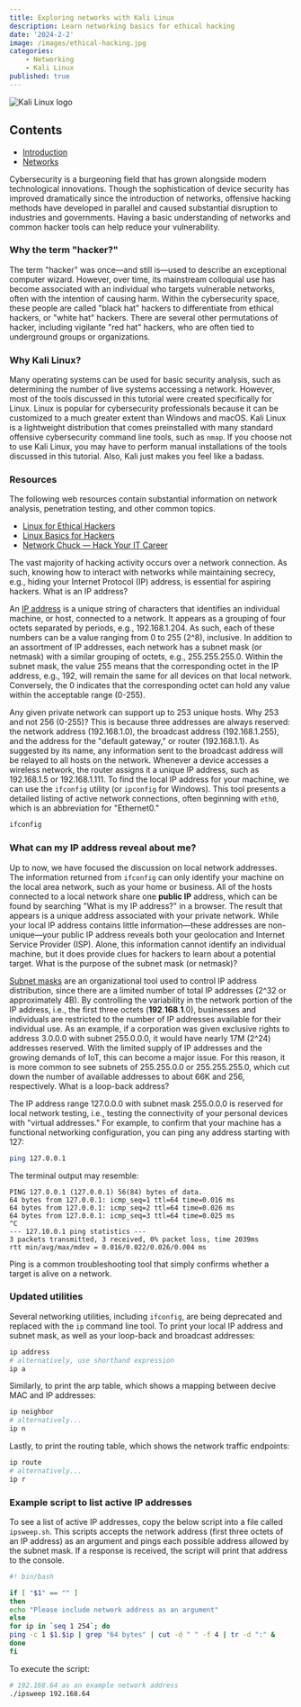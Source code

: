 ```yaml
---
title: Exploring networks with Kali Linux
description: Learn networking basics for ethical hacking
date: '2024-2-2'
image: /images/ethical-hacking.jpg
categories:
    - Networking
    - Kali Linux
published: true
---
```


<script>
    import Heading from "../components/heading.svelte"
    import Tag from "../components/tag.svelte"
    import Iconlist from "../components/iconlist.svelte"
</script>

![Kali Linux logo](/images/kali-logo.png)

## Contents

-   [Introduction](#introduction)
-   [Networks](#networks)

<Heading str="Introduction" />

<Tag tagtype='warning' msg='The following information is for educational purposes only. It is intended to review general concepts in networking. The author is not a qualified instructor and assumes no responsibility for improper use of the material. Never access another network without express permission from its administrator.' />

Cybersecurity is a burgeoning field that has grown alongside modern technological innovations. Though the sophistication of device security has improved dramatically since the introduction of networks, offensive hacking methods have developed in parallel and caused substantial disruption to industries and governments. Having a basic understanding of networks and common hacker tools can help reduce your vulnerability.

### Why the term "hacker?"

The term "hacker" was once—and still is—used to describe an exceptional computer wizard. However, over time, its mainstream colloquial use has become associated with an individual who targets vulnerable networks, often with the intention of causing harm. Within the cybersecurity space, these people are called "black hat" hackers to differentiate from ethical hackers, or "white hat" hackers. There are several other permutations of hacker, including vigilante "red hat" hackers, who are often tied to underground groups or organizations.

### Why Kali Linux?

Many operating systems can be used for basic security analysis, such as determining the number of live systems accessing a network. However, most of the tools discussed in this tutorial were created specifically for Linux. Linux is popular for cybersecurity professionals because it can be customized to a much greater extent than Windows and macOS. Kali Linux is a lightweight distribution that comes preinstalled with many standard offensive cybersecurity command line tools, such as `nmap`. If you choose not to use Kali Linux, you may have to perform manual installations of the tools discussed in this tutorial. Also, Kali just makes you feel like a badass.

### Resources

The following web resources contain substantial information on network analysis, penetration testing, and other common topics.

-   [Linux for Ethical Hackers](https://www.youtube.com/watch?v=lZAoFs75_cs&list=PLWKjhJtqVAbnklGh3FNRLECx_2D_vK3mu&index=4)
-   [Linux Basics for Hackers](https://www.hackers-arise.com/linux-fundamentals)
-   [Network Chuck — Hack Your IT Career](https://networkchuck.com/)

<Heading str="Networks" />

The vast majority of hacking activity occurs over a network connection. As such, knowing how to interact with networks while maintaining secrecy, e.g., hiding your Internet Protocol (IP) address, is essential for aspiring hackers.
What is an IP address?

An [IP address](https://www.youtube.com/watch?v=5WfiTHiU4x8&list=PLIhvC56v63IKrRHh3gvZZBAGvsvOhwrRF) is a unique string of characters that identifies an individual machine, or host, connected to a network. It appears as a grouping of four octets separated by periods, e.g., 192.168.1.204. As such, each of these numbers can be a value ranging from 0 to 255 (2^8), inclusive. In addition to an assortment of IP addresses, each network has a subnet mask (or netmask) with a similar grouping of octets, e.g., 255.255.255.0. Within the subnet mask, the value 255 means that the corresponding octet in the IP address, e.g., 192, will remain the same for all devices on that local network. Conversely, the 0 indicates that the corresponding octet can hold any value within the acceptable range (0-255).

Any given private network can support up to 253 unique hosts. Why 253 and not 256 (0-255)? This is because three addresses are always reserved: the network address (192.168.1.0), the broadcast address (192.168.1.255), and the address for the "default gateway," or router (192.168.1.1). As suggested by its name, any information sent to the broadcast address will be relayed to all hosts on the network. Whenever a device accesses a wireless network, the router assigns it a unique IP address, such as 192.168.1.5 or 192.168.1.111. To find the local IP address for your machine, we can use the `ifconfig` utility (or `ipconfig` for Windows). This tool presents a detailed listing of active network connections, often beginning with `eth0`, which is an abbreviation for "Ethernet0."

```zsh
ifconfig
```

### What can my IP address reveal about me?

Up to now, we have focused the discussion on local network addresses. The information returned from `ifconfig` can only identify your machine on the local area network, such as your home or business. All of the hosts connected to a local network share one **public IP** address, which can be found by searching "What is my IP address?" in a browser. The result that appears is a unique address associated with your private network. While your local IP address contains little information—these addresses are non-unique—your public IP address reveals both your geolocation and Internet Service Provider (ISP). Alone, this information cannot identify an individual machine, but it does provide clues for hackers to learn about a potential target.
What is the purpose of the subnet mask (or netmask)?

[Subnet masks](https://www.youtube.com/watch?v=tcae4TSSMo8&list=PLIhvC56v63IKrRHh3gvZZBAGvsvOhwrRF&index=2) are an organizational tool used to control IP address distribution, since there are a limited number of total IP addresses (2^32 or approximately 4B). By controlling the variability in the network portion of the IP address, i.e., the first three octets (**192**.**168**.**1**.0), businesses and individuals are restricted to the number of IP addresses available for their individual use. As an example, if a corporation was given exclusive rights to address 3.0.0.0 with subnet 255.0.0.0, it would have nearly 17M (2^24) addresses reserved. With the limited supply of IP addresses and the growing demands of IoT, this can become a major issue. For this reason, it is more common to see subnets of 255.255.0.0 or 255.255.255.0, which cut down the number of available addresses to about 66K and 256, respectively.
What is a loop-back address?

The IP address range 127.0.0.0 with subnet mask 255.0.0.0 is reserved for local network testing, i.e., testing the connectivity of your personal devices with "virtual addresses." For example, to confirm that your machine has a functional networking configuration, you can ping any address starting with 127:

```zsh
ping 127.0.0.1
```

The terminal output may resemble:

```console
PING 127.0.0.1 (127.0.0.1) 56(84) bytes of data.
64 bytes from 127.0.0.1: icmp_seq=1 ttl=64 time=0.016 ms
64 bytes from 127.0.0.1: icmp_seq=2 ttl=64 time=0.026 ms
64 bytes from 127.0.0.1: icmp_seq=3 ttl=64 time=0.025 ms
^C
--- 127.10.0.1 ping statistics ---
3 packets transmitted, 3 received, 0% packet loss, time 2039ms
rtt min/avg/max/mdev = 0.016/0.022/0.026/0.004 ms
```

Ping is a common troubleshooting tool that simply confirms whether a target is alive on a network.

### Updated utilities

Several networking utilities, including `ifconfig`, are being deprecated and replaced with the `ip` command line tool. To print your local IP address and subnet mask, as well as your loop-back and broadcast addresses:

```zsh
ip address
# alternatively, use shorthand expression
ip a
```

Similarly, to print the arp table, which shows a mapping between decive MAC and IP addresses:

```zsh
ip neighbor
# alternatively...
ip n
```

Lastly, to print the routing table, which shows the network traffic endpoints:

```zsh
ip route
# alternatively...
ip r
```

### Example script to list active IP addresses

To see a list of active IP addresses, copy the below script into a file called `ipsweep.sh`. This scripts accepts the network address (first three octets of an IP address) as an argument and pings each possible address allowed by the subnet mask. If a response is received, the script will print that address to the console.

```bash
#! bin/bash

if [ "$1" == "" ]
then
echo "Please include network address as an argument"
else
for ip in `seq 1 254`; do
ping -c 1 $1.$ip | grep "64 bytes" | cut -d " " -f 4 | tr -d ":" &
done
fi
```

To execute the script:

```zsh
# 192.168.64 as an example network address
./ipsweep 192.168.64
```
